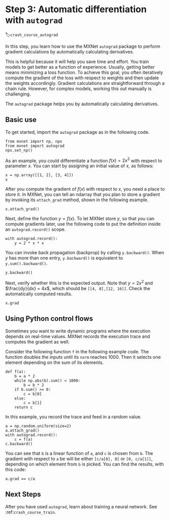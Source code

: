# Step 3: Automatic differentiation with `autograd`
:label:`crash_course_autograd`

In this step, you learn how to use the MXNet `autograd` package to perform gradient calculations by automatically calculating derivatives.

This is helpful because it will help you save time and effort. You train models to get better as a function of experience. Usually, getting better means minimizing a loss function. To achieve this goal, you often iteratively compute the gradient of the loss with respect to weights and then update the weights accordingly. Gradient calculations are straightforward through a chain rule. However, for complex models, working this out manually is challenging.

The `autograd` package helps you by automatically calculating derivatives.

## Basic use

To get started, import the `autograd` package as in the following code.

```{.python .input}
from mxnet import np, npx
from mxnet import autograd
npx.set_np()
```

As an example, you could differentiate a function $f(x) = 2 x^2$ with respect to parameter $x$. You can start by assigning an initial value of $x$, as follows:

```{.python .input  n=3}
x = np.array([[1, 2], [3, 4]])
x
```

After you compute the gradient of $f(x)$ with respect to $x$, you need a place to store it. In MXNet, you can tell an ndarray that you plan to store a gradient by invoking its `attach_grad` method, shown in the following example.

```{.python .input  n=6}
x.attach_grad()
```

Next, define the function $y=f(x)$. To let MXNet store $y$, so that you can compute gradients later, use the following code to put the definition inside an `autograd.record()` scope. 

```{.python .input  n=7}
with autograd.record():
    y = 2 * x * x
```

You can invoke back propagation (backprop) by calling `y.backward()`. When $y$ has more than one entry, `y.backward()` is equivalent to `y.sum().backward()`.
<!-- I'm not sure what this second part really means. I don't have enough context. TMI?-->

```{.python .input  n=8}
y.backward()
```

Next, verify whether this is the expected output. Note that $y=2x^2$ and $\frac{dy}{dx} = 4x$, which should be `[[4, 8],[12, 16]]`. Check the automatically computed results.

```{.python .input  n=9}
x.grad
```

## Using Python control flows

Sometimes you want to write dynamic programs where the execution depends on real-time values. MXNet records the execution trace and computes the gradient as well.

Consider the following function `f` in the following example code. The function doubles the inputs until its `norm` reaches 1000. Then it selects one element depending on the sum of its elements. 
<!-- I wonder if there could be another less "mathy" demo of this -->

```{.python .input}
def f(a):
    b = a * 2
    while np.abs(b).sum() < 1000:
        b = b * 2
    if b.sum() >= 0:
        c = b[0]
    else:
        c = b[1]
    return c
```

In this example, you record the trace and feed in a random value.

```{.python .input}
a = np.random.uniform(size=2)
a.attach_grad()
with autograd.record():
    c = f(a)
c.backward()
```

You can see that `b` is a linear function of `a`, and `c` is chosen from `b`. The gradient with respect to `a` be will be either `[c/a[0], 0]` or `[0, c/a[1]]`, depending on which element from `b` is picked. You can find the results, with this code:

```{.python .input}
a.grad == c/a
```

## Next Steps

After you have used `autograd`, learn about training a neural network. See :ref:`crash_course_train`.
